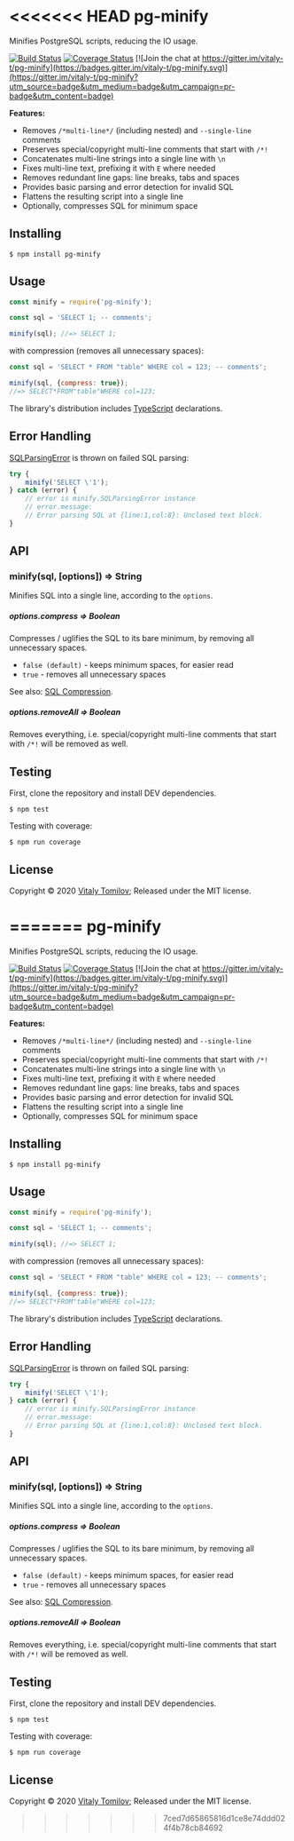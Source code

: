 <<<<<<< HEAD
pg-minify
=========

Minifies PostgreSQL scripts, reducing the IO usage.

[![Build Status](https://travis-ci.org/vitaly-t/pg-minify.svg?branch=master)](https://travis-ci.org/vitaly-t/pg-minify)
[![Coverage Status](https://coveralls.io/repos/vitaly-t/pg-minify/badge.svg?branch=master)](https://coveralls.io/r/vitaly-t/pg-minify?branch=master)
[![Join the chat at https://gitter.im/vitaly-t/pg-minify](https://badges.gitter.im/vitaly-t/pg-minify.svg)](https://gitter.im/vitaly-t/pg-minify?utm_source=badge&utm_medium=badge&utm_campaign=pr-badge&utm_content=badge)

**Features:**

* Removes `/*multi-line*/` (including nested) and `--single-line` comments
* Preserves special/copyright multi-line comments that start with `/*!`
* Concatenates multi-line strings into a single line with `\n`
* Fixes multi-line text, prefixing it with `E` where needed
* Removes redundant line gaps: line breaks, tabs and spaces
* Provides basic parsing and error detection for invalid SQL
* Flattens the resulting script into a single line
* Optionally, compresses SQL for minimum space 

## Installing

```
$ npm install pg-minify
```

## Usage

```js
const minify = require('pg-minify');

const sql = 'SELECT 1; -- comments';

minify(sql); //=> SELECT 1;
```

with compression (removes all unnecessary spaces):

```js
const sql = 'SELECT * FROM "table" WHERE col = 123; -- comments';

minify(sql, {compress: true});
//=> SELECT*FROM"table"WHERE col=123;
```

The library's distribution includes [TypeScript] declarations.

## Error Handling

[SQLParsingError] is thrown on failed SQL parsing:

```js
try {
    minify('SELECT \'1');
} catch (error) {
    // error is minify.SQLParsingError instance
    // error.message:
    // Error parsing SQL at {line:1,col:8}: Unclosed text block.
}
```

## API

### minify(sql, [options]) ⇒ String

Minifies SQL into a single line, according to the `options`.

##### options.compress ⇒ Boolean

Compresses / uglifies the SQL to its bare minimum, by removing all unnecessary spaces.

* `false (default)` - keeps minimum spaces, for easier read
* `true` - removes all unnecessary spaces 

See also: [SQL Compression].

##### options.removeAll ⇒ Boolean

Removes everything, i.e. special/copyright multi-line comments that start with `/*!` will be removed as well.

## Testing

First, clone the repository and install DEV dependencies.

```
$ npm test
```

Testing with coverage:
```
$ npm run coverage
```

## License

Copyright © 2020 [Vitaly Tomilov](https://github.com/vitaly-t);
Released under the MIT license.

[SQLParsingError]:https://github.com/vitaly-t/pg-minify/blob/master/lib/error.js#L22
[TypeScript]:https://github.com/vitaly-t/pg-minify/tree/master/typescript
[SQL Compression]:https://github.com/vitaly-t/pg-minify/wiki/SQL-Compression
=======
pg-minify
=========

Minifies PostgreSQL scripts, reducing the IO usage.

[![Build Status](https://travis-ci.org/vitaly-t/pg-minify.svg?branch=master)](https://travis-ci.org/vitaly-t/pg-minify)
[![Coverage Status](https://coveralls.io/repos/vitaly-t/pg-minify/badge.svg?branch=master)](https://coveralls.io/r/vitaly-t/pg-minify?branch=master)
[![Join the chat at https://gitter.im/vitaly-t/pg-minify](https://badges.gitter.im/vitaly-t/pg-minify.svg)](https://gitter.im/vitaly-t/pg-minify?utm_source=badge&utm_medium=badge&utm_campaign=pr-badge&utm_content=badge)

**Features:**

* Removes `/*multi-line*/` (including nested) and `--single-line` comments
* Preserves special/copyright multi-line comments that start with `/*!`
* Concatenates multi-line strings into a single line with `\n`
* Fixes multi-line text, prefixing it with `E` where needed
* Removes redundant line gaps: line breaks, tabs and spaces
* Provides basic parsing and error detection for invalid SQL
* Flattens the resulting script into a single line
* Optionally, compresses SQL for minimum space 

## Installing

```
$ npm install pg-minify
```

## Usage

```js
const minify = require('pg-minify');

const sql = 'SELECT 1; -- comments';

minify(sql); //=> SELECT 1;
```

with compression (removes all unnecessary spaces):

```js
const sql = 'SELECT * FROM "table" WHERE col = 123; -- comments';

minify(sql, {compress: true});
//=> SELECT*FROM"table"WHERE col=123;
```

The library's distribution includes [TypeScript] declarations.

## Error Handling

[SQLParsingError] is thrown on failed SQL parsing:

```js
try {
    minify('SELECT \'1');
} catch (error) {
    // error is minify.SQLParsingError instance
    // error.message:
    // Error parsing SQL at {line:1,col:8}: Unclosed text block.
}
```

## API

### minify(sql, [options]) ⇒ String

Minifies SQL into a single line, according to the `options`.

##### options.compress ⇒ Boolean

Compresses / uglifies the SQL to its bare minimum, by removing all unnecessary spaces.

* `false (default)` - keeps minimum spaces, for easier read
* `true` - removes all unnecessary spaces 

See also: [SQL Compression].

##### options.removeAll ⇒ Boolean

Removes everything, i.e. special/copyright multi-line comments that start with `/*!` will be removed as well.

## Testing

First, clone the repository and install DEV dependencies.

```
$ npm test
```

Testing with coverage:
```
$ npm run coverage
```

## License

Copyright © 2020 [Vitaly Tomilov](https://github.com/vitaly-t);
Released under the MIT license.

[SQLParsingError]:https://github.com/vitaly-t/pg-minify/blob/master/lib/error.js#L22
[TypeScript]:https://github.com/vitaly-t/pg-minify/tree/master/typescript
[SQL Compression]:https://github.com/vitaly-t/pg-minify/wiki/SQL-Compression
>>>>>>> 7ced7d65865816d1ce8e74ddd024f4b78cb84692
